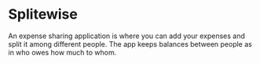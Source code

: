 # Splitewise
An expense sharing application is where you can add your expenses and split it among different people. The app keeps balances between people as in who owes how much to whom.
